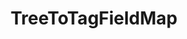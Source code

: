 ---
optionsClassName: TreeToTagFieldMapOptions
optionsClassFullName: MigrationTools.Tools.TreeToTagFieldMapOptions
configurationSamples:
- name: defaults
  description: 
  code: >-
    {
      "MigrationTools": {
        "Version": "16.0",
        "CommonTools": {
          "FieldMappingTool": {
            "FieldMaps": [
              {
                "FieldMapType": "TreeToTagFieldMap",
                "ApplyTo": [
                  "*"
                ]
              }
            ]
          }
        }
      }
    }
  sampleFor: MigrationTools.Tools.TreeToTagFieldMapOptions
- name: sample
  description: 
  code: There is no sample, but you can check the classic below for a general feel.
  sampleFor: MigrationTools.Tools.TreeToTagFieldMapOptions
- name: classic
  description: 
  code: >-
    {
      "$type": "TreeToTagFieldMapOptions",
      "toSkip": 0,
      "timeTravel": 0,
      "ApplyTo": [
        "*"
      ]
    }
  sampleFor: MigrationTools.Tools.TreeToTagFieldMapOptions
description: missing XML code comments
className: TreeToTagFieldMap
typeName: FieldMaps
architecture: 
options:
- parameterName: ApplyTo
  type: List
  description: missing XML code comments
  defaultValue: missing XML code comments
- parameterName: timeTravel
  type: Int32
  description: missing XML code comments
  defaultValue: missing XML code comments
- parameterName: toSkip
  type: Int32
  description: missing XML code comments
  defaultValue: missing XML code comments
status: missing XML code comments
processingTarget: missing XML code comments
classFile: /src/MigrationTools.Clients.TfsObjectModel/Tools/FieldMappingTool/FieldMaps/TreeToTagFieldMap.cs
optionsClassFile: /src/MigrationTools/Tools/FieldMappingTool/FieldMaps/TreeToTagFieldMapOptions.cs

redirectFrom:
- /Reference/FieldMaps/TreeToTagFieldMapOptions/
layout: reference
toc: true
permalink: /Reference/FieldMaps/TreeToTagFieldMap/
title: TreeToTagFieldMap
categories:
- FieldMaps
- 
topics:
- topic: notes
  path: /docs/Reference/FieldMaps/TreeToTagFieldMap-notes.md
  exists: false
  markdown: ''
- topic: introduction
  path: /docs/Reference/FieldMaps/TreeToTagFieldMap-introduction.md
  exists: false
  markdown: ''

---